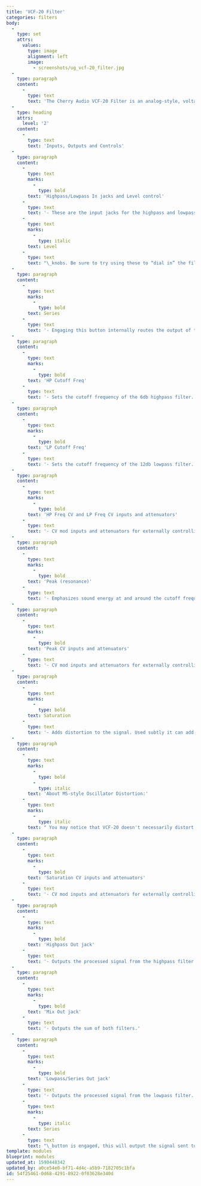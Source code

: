 ```yaml
---
title: 'VCF-20 Filter'
categories: filters
body:
  -
    type: set
    attrs:
      values:
        type: image
        alignment: left
        image:
          - screenshots/ug_vcf-20_filter.jpg
  -
    type: paragraph
    content:
      -
        type: text
        text: 'The Cherry Audio VCF-20 Filter is an analog-style, voltage-controllable, dual highpass/lowpass filter that recreates the aggressive tones of a classic 70s Japanese monosynth. Its uniquely raunchy sound totally transforms the overall tonality of Voltage Modular! The two resonant filters can be used individually, in series, or manually patched in various configurations and are both capable of screaming self-oscillation. We carefully A/B''d the VCF-20 Filter with the coveted "version 35" filter of the original instrument and we think you''ll be delighted with its authenticity.'
  -
    type: heading
    attrs:
      level: '2'
    content:
      -
        type: text
        text: 'Inputs, Outputs and Controls'
  -
    type: paragraph
    content:
      -
        type: text
        marks:
          -
            type: bold
        text: 'Highpass/Lowpass In jacks and Level control'
      -
        type: text
        text: '- These are the input jacks for the highpass and lowpass filters. Signals input here can be attenuated before being sent to the filter via their respective '
      -
        type: text
        marks:
          -
            type: italic
        text: Level
      -
        type: text
        text: "\_knobs. Be sure to try using these to “dial in” the filter. Changing the input level of a signal can drastically change the way the filter sounds especially when using high peak settings."
  -
    type: paragraph
    content:
      -
        type: text
        marks:
          -
            type: bold
        text: Series
      -
        type: text
        text: '- Engaging this button internally routes the output of the highpass filter to the input of the lowpass filter. This is a quick way to use both filters in series with only one input patched. Note though that this bypasses the input stage level control of the lowpass filter. It is possible however to manually patch the filter in series and use both input stages.'
  -
    type: paragraph
    content:
      -
        type: text
        marks:
          -
            type: bold
        text: 'HP Cutoff Freq'
      -
        type: text
        text: '- Sets the cutoff frequency of the 6db highpass filter. All frequencies higher than this will be allowed to pass through the filter while frequencies lower than the cutoff will be attenuated at a rate of 6db per/octave.'
  -
    type: paragraph
    content:
      -
        type: text
        marks:
          -
            type: bold
        text: 'LP Cutoff Freq'
      -
        type: text
        text: '- Sets the cutoff frequency of the 12db lowpass filter. All frequencies lower than this will be allowed to pass through the filter while frequencies higher than the cutoff will be attenuated at a rate of 12db per/octave.'
  -
    type: paragraph
    content:
      -
        type: text
        marks:
          -
            type: bold
        text: 'HP Freq CV and LP Freq CV inputs and attenuators'
      -
        type: text
        text: '- CV mod inputs and attenuators for externally controlling each filter’s cutoff frequency.'
  -
    type: paragraph
    content:
      -
        type: text
        marks:
          -
            type: bold
        text: 'Peak (resonance)'
      -
        type: text
        text: '- Emphasizes sound energy at and around the cutoff frequency by adding feedback from the filter’s output back to its input. As the peak is increased, any modulations or knob twisting of the cutoff frequency becomes more pronounced and can create the classic “vowel-sound” this filter is known for. When turned up past seven or so, the filter begins to feed back enough to self-oscillate. (Note that unlike the original, a cable must be patched to the filter’s input to hear it self-oscillate. This is designed to save CPU when the filter is not in use.)'
  -
    type: paragraph
    content:
      -
        type: text
        marks:
          -
            type: bold
        text: 'Peak CV inputs and attenuators'
      -
        type: text
        text: '- CV mod inputs and attenuators for externally controlling the peak (resonance) of each filter. This is a feature the original monosynth did not have. The resonance of this filter can get out of hand pretty quickly, so it’s quite nice to have a little extra control via the CV inputs.'
  -
    type: paragraph
    content:
      -
        type: text
        marks:
          -
            type: bold
        text: Saturation
      -
        type: text
        text: '- Adds distortion to the signal. Used subtly it can add extra harmonics to a smooth bass sound or some tasteful grit to a vocal sample. Higher settings will produce the aggressive character that the original is famous for. Be careful though... when used in conjunction with a high peak setting, this filter will literally scream!'
  -
    type: paragraph
    content:
      -
        type: text
        marks:
          -
            type: bold
          -
            type: italic
        text: 'About MS-style Oscillator Distortion:'
      -
        type: text
        marks:
          -
            type: italic
        text: " You may notice that VCF-20 doesn't necessarily distort in the expected way when using the standard green Voltage Modular Oscillator (especially with square waves). This is because the wacky, characteristic MS-style filter distortion is partially the result of the not-exactly-correct-on-an-oscilloscope waveforms output from the original MS synth oscillators. These \"incorrect\" waveshapes are accurately recreated in the VCO-20 Dual Oscillator module, so try it in conjunction with VCF-20.\_"
  -
    type: paragraph
    content:
      -
        type: text
        marks:
          -
            type: bold
        text: 'Saturation CV inputs and attenuators'
      -
        type: text
        text: '- CV mod inputs and attenuators for externally controlling the saturation of each filter.'
  -
    type: paragraph
    content:
      -
        type: text
        marks:
          -
            type: bold
        text: 'Highpass Out jack'
      -
        type: text
        text: '- Outputs the processed signal from the highpass filter.'
  -
    type: paragraph
    content:
      -
        type: text
        marks:
          -
            type: bold
        text: 'Mix Out jack'
      -
        type: text
        text: '- Outputs the sum of both filters.'
  -
    type: paragraph
    content:
      -
        type: text
        marks:
          -
            type: bold
        text: 'Lowpass/Series Out jack'
      -
        type: text
        text: '- Outputs the processed signal from the lowpass filter. When the '
      -
        type: text
        marks:
          -
            type: italic
        text: Series
      -
        type: text
        text: "\_button is engaged, this will output the signal sent to the highpass filter’s input which is then sent to the lowpass filter."
template: modules
blueprint: modules
updated_at: 1590448342
updated_by: a0ce54e0-bf71-4d4c-a5b9-7182705c1bfa
id: 54f25461-0d68-4291-8922-0f03628e340d
---
```

